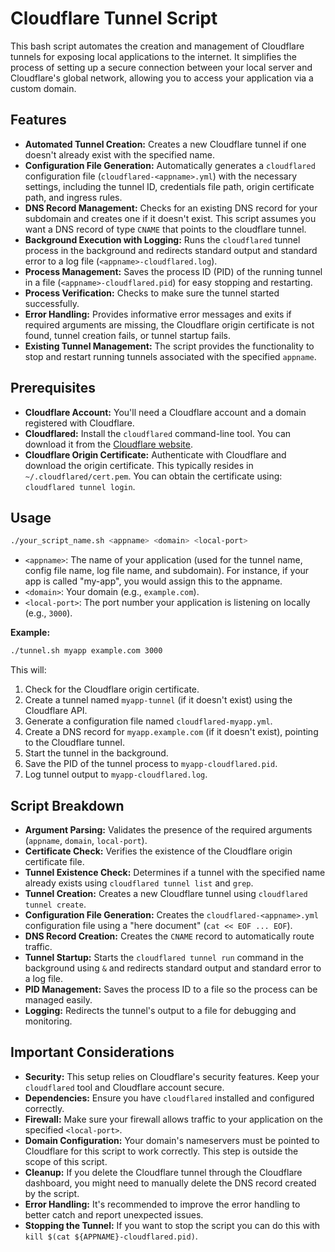 # Cloudflare Tunnel Script

This bash script automates the creation and management of Cloudflare tunnels for exposing local applications to the internet. It simplifies the process of setting up a secure connection between your local server and Cloudflare's global network, allowing you to access your application via a custom domain.

## Features

* **Automated Tunnel Creation:** Creates a new Cloudflare tunnel if one doesn't already exist with the specified name.
* **Configuration File Generation:** Automatically generates a `cloudflared` configuration file (`cloudflared-<appname>.yml`) with the necessary settings, including the tunnel ID, credentials file path, origin certificate path, and ingress rules.
* **DNS Record Management:** Checks for an existing DNS record for your subdomain and creates one if it doesn't exist. This script assumes you want a DNS record of type `CNAME` that points to the cloudflare tunnel.
* **Background Execution with Logging:** Runs the `cloudflared` tunnel process in the background and redirects standard output and standard error to a log file (`<appname>-cloudflared.log`).
* **Process Management:** Saves the process ID (PID) of the running tunnel in a file (`<appname>-cloudflared.pid`) for easy stopping and restarting.
* **Process Verification:** Checks to make sure the tunnel started successfully.
* **Error Handling:** Provides informative error messages and exits if required arguments are missing, the Cloudflare origin certificate is not found, tunnel creation fails, or tunnel startup fails.
* **Existing Tunnel Management:** The script provides the functionality to stop and restart running tunnels associated with the specified `appname`.

## Prerequisites

* **Cloudflare Account:** You'll need a Cloudflare account and a domain registered with Cloudflare.
* **Cloudflared:** Install the `cloudflared` command-line tool. You can download it from the [Cloudflare website](https://developers.cloudflare.com/cloudflare-one/connections/connect-networks/get-started/download-cloudflared/).
* **Cloudflare Origin Certificate:** Authenticate with Cloudflare and download the origin certificate. This typically resides in `~/.cloudflared/cert.pem`. You can obtain the certificate using: `cloudflared tunnel login`.

## Usage

```bash
./your_script_name.sh <appname> <domain> <local-port>
```

* `<appname>`: The name of your application (used for the tunnel name, config file name, log file name, and subdomain). For instance, if your app is called "my-app", you would assign this to the appname.
* `<domain>`: Your domain (e.g., `example.com`).
* `<local-port>`: The port number your application is listening on locally (e.g., `3000`).

**Example:**

```bash
./tunnel.sh myapp example.com 3000
```

This will:
1. Check for the Cloudflare origin certificate.
2. Create a tunnel named `myapp-tunnel` (if it doesn't exist) using the Cloudflare API.
3. Generate a configuration file named `cloudflared-myapp.yml`.
4. Create a DNS record for `myapp.example.com` (if it doesn't exist), pointing to the Cloudflare tunnel.
5. Start the tunnel in the background.
6. Save the PID of the tunnel process to `myapp-cloudflared.pid`.
7. Log tunnel output to `myapp-cloudflared.log`.

## Script Breakdown

* **Argument Parsing:** Validates the presence of the required arguments (`appname`, `domain`, `local-port`).
* **Certificate Check:** Verifies the existence of the Cloudflare origin certificate file.
* **Tunnel Existence Check:** Determines if a tunnel with the specified name already exists using `cloudflared tunnel list` and `grep`.
* **Tunnel Creation:** Creates a new Cloudflare tunnel using `cloudflared tunnel create`.
* **Configuration File Generation:** Creates the `cloudflared-<appname>.yml` configuration file using a "here document" (`cat << EOF ... EOF`).
* **DNS Record Creation:** Creates the `CNAME` record to automatically route traffic.
* **Tunnel Startup:** Starts the `cloudflared tunnel run` command in the background using `&` and redirects standard output and standard error to a log file.
* **PID Management:** Saves the process ID to a file so the process can be managed easily.
* **Logging:** Redirects the tunnel's output to a file for debugging and monitoring.

## Important Considerations

* **Security:** This setup relies on Cloudflare's security features. Keep your `cloudflared` tool and Cloudflare account secure.
* **Dependencies:** Ensure you have `cloudflared` installed and configured correctly.
* **Firewall:** Make sure your firewall allows traffic to your application on the specified `<local-port>`.
* **Domain Configuration:** Your domain's nameservers must be pointed to Cloudflare for this script to work correctly. This step is outside the scope of this script.
* **Cleanup:** If you delete the Cloudflare tunnel through the Cloudflare dashboard, you might need to manually delete the DNS record created by the script.
* **Error Handling:** It's recommended to improve the error handling to better catch and report unexpected issues.
* **Stopping the Tunnel:** If you want to stop the script you can do this with `kill $(cat ${APPNAME}-cloudflared.pid)`.
